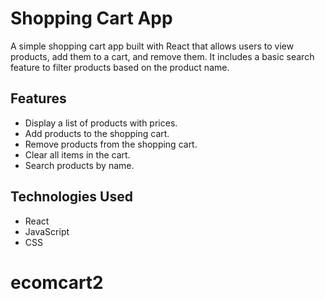 # Shopping Cart App

A simple shopping cart app built with React that allows users to view products, add them to a cart, and remove them. It includes a basic search feature to filter products based on the product name.

## Features

- Display a list of products with prices.
- Add products to the shopping cart.
- Remove products from the shopping cart.
- Clear all items in the cart.
- Search products by name.

## Technologies Used

- React
- JavaScript
- CSS
# ecomcart2
